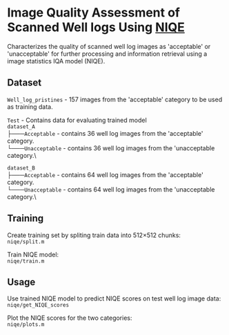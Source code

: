 # Image Quality Assessment of Scanned Well logs Using [NIQE](https://ieeexplore.ieee.org/document/6353522/)

Characterizes the quality of scanned well log images as 'acceptable' or 'unacceptable' for further processing and information retrieval using a image statistics IQA model (NIQE). 

## Dataset
`Well_log_pristines` - 157 images from the 'acceptable' category to be used as training data.

`Test` - Contains data for evaluating trained model  
`dataset_A`\
├───`Acceptable` - contains 36 well log images from the 'acceptable' category.\
└───`Unacceptable` - contains 36 well log images from the 'unacceptable category.\

`dataset_B`\
├───`Acceptable` - contains 64 well log images from the 'acceptable' category.\
└───`Unacceptable` - contains 64 well log images from the 'unacceptable category.\


## Training
Create training set by spliting train data into 512×512 chunks:  
`niqe/split.m`  

Train NIQE model:  
`niqe/train.m`  

## Usage
Use trained NIQE model to predict NIQE scores on test well log image data:  
`niqe/get_NIQE_scores`

 Plot the NIQE scores for the two categories:  
 `niqe/plots.m`


